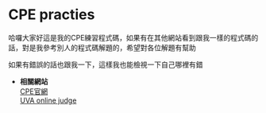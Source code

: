 <h1>CPE practies</h1>

哈囉大家好這是我的CPE練習程式碼，如果有在其他網站看到跟我一樣的程式碼的話，對是我參考別人的程式碼解題的，希望對各位解題有幫助

如果有錯誤的話也跟我一下，這樣我也能檢視一下自己哪裡有錯

- **相關網站**<br>
[CPE官網](https://cpe.cse.nsysu.edu.tw/environment.php)<br>
[UVA online judge](https://onlinejudge.org/)
